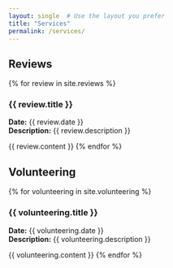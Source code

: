```yaml
---
layout: single  # Use the layout you prefer
title: "Services"
permalink: /services/ 
---
```


## Reviews
{% for review in site.reviews %}
### {{ review.title }}
**Date:** {{ review.date }}  
**Description:** {{ review.description }}  

{{ review.content }}
{% endfor %}

## Volunteering
{% for volunteering in site.volunteering %}
### {{ volunteering.title }}
**Date:** {{ volunteering.date }}  
**Description:** {{ volunteering.description }}  

{{ volunteering.content }}
{% endfor %}
